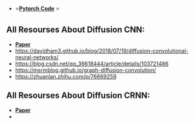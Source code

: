 - ⭐[**Pytorch Code**](https://github.com/chnsh/DCRNN_PyTorch) ⭐
## All Resourses About Diffusion CNN: 
- [**Paper**](https://arxiv.org/pdf/1511.02136.pdf) 
- https://davidham3.github.io/blog/2018/07/19/diffusion-convolutional-neural-networks/
- https://blog.csdn.net/qq_36618444/article/details/103721486
- https://msrmblog.github.io/graph-diffusion-convolution/
- https://zhuanlan.zhihu.com/p/76669259

## All Resourses About Diffusion CRNN: 
- [**Paper**](https://arxiv.org/pdf/1707.01926.pdf) 
- 
